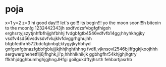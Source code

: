 # poja
x=1
y=2
z=3
hi
good day!!!
let's go!!!
its begin!!!
yo the moon soon!!!h
bitcoin to the moon!g
1232442343jh
sxdfvdzsfvbgfgfhigoh
erghsrtyjszytjnhfbfhijghfbhhj
fvdgbfgtb4546vdfvfb14gg;hhyhkhgjky
vsdfv4sd56vsdvsdvfvlujklvfdvggrhghujhh
bfgbfedhrh572bdcfgbnbgl;ktygyjkyhbhyd
 gnfgsnfgbnazfgbbfgblujjjkjhhjhghthhng
fvdfl,vjknsovl2546bjlffggkjkoojhhh
sergwerghehetfllj6jfhghk,jl'p;hhhhlkhikjk
ggbhgfhr54khjghjhgtry
ffkhhjdgghbumhghjgjhngJHfgi
goilgukdftyjhsrth
fehbartjasrhb
